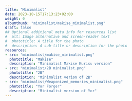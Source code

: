 ```yaml
---
title: "Minimalist"
date: 2023-10-15T17:13:23+02:00
weight: 0
albumthumb: "minimalist/makise_minimalist.png"
draft: false
## Optional additional meta info for resources list
#  alt: Image alternative and screen-reader text
#  phototitle: A title for the photo
#  description: A sub-title or description for the photo
resources:
- src: "minimalist/makise_minimalist.png"
  phototitle: "Makise"
  description: "Minimalist Makise Kurisu version"
- src: "minimalist/2B minimalist.png"
  phototitle: "2B"
  description: "Minimalist verion of 2B"
- src: "minimalist/Weaponized_memories_minimalist.png"
  phototitle: "Yor Forger"
  description: "Minimalist version of Yor"
---
```

